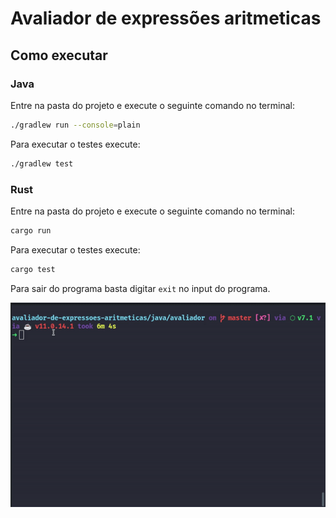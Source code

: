 # Avaliador de expressões aritmeticas


## Como executar

  ### Java
    
  Entre na pasta do projeto e execute o seguinte comando no terminal:

  ```bash
  ./gradlew run --console=plain
  ```

  Para executar o testes execute:

  ```bash
  ./gradlew test
  ```
  
  ### Rust
    
  Entre na pasta do projeto e execute o seguinte comando no terminal:

  ```bash
  cargo run
  ```

  Para executar o testes execute:

  ```bash
  cargo test
  ```
  
  Para sair do programa basta digitar ``exit`` no input do programa.
    <p align='center'>
      <img align='center' src="./terminal.gif" />    
   </p>
